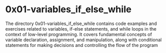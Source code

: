 # 0x01-variables_if_else_while
The directory 0x01-variables_if_else_while contains code examples and exercises related to variables, if-else statements, and while loops in the context of low-level programming. It covers fundamental concepts of variable declaration, assignment, and manipulation, along with conditional statements for making decisions and controlling the flow of the program
